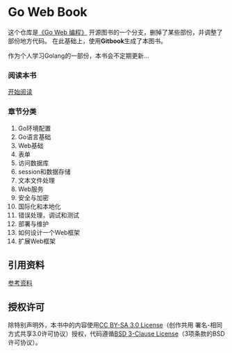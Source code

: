 # Go Web Book  
这个仓库是[《Go Web 编程》](https://github.com/astaxie/build-web-application-with-golang)
开源图书的一个分支，删掉了某些部份，并调整了部份地方代码。
在此基础上，使用**Gitbook**生成了本图书。

作为个人学习Golang的一部份，本书会不定期更新...

### 阅读本书
[开始阅读](http://xionglun.github.io/goBook)

### 章节分类
1. Go环境配置
2. Go语言基础
3. Web基础
4. 表单
5. 访问数据库
6. session和数据存储
7. 文本文件处理
8. Web服务
9. 安全与加密
10. 国际化和本地化
11. 错误处理，调试和测试
12. 部署与维护
13. 如何设计一个Web框架
14. 扩展Web框架


## 引用资料
[参考资料](./docs/ref.md)


## 授权许可
除特别声明外，本书中的内容使用[CC BY-SA 3.0 License](http://creativecommons.org/licenses/by-sa/3.0/)（创作共用 署名-相同方式共享3.0许可协议）授权，代码遵循[BSD 3-Clause License](<https://github.com/astaxie/build-web-application-with-golang/blob/master/LICENSE.md>)（3项条款的BSD许可协议）。

